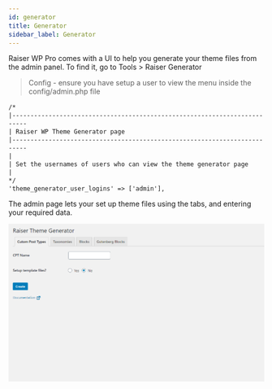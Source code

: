 ```yaml
---
id: generator
title: Generator
sidebar_label: Generator
---
```


Raiser WP Pro comes with a UI to help you generate your theme files from the admin panel. To find it, go to Tools > Raiser Generator

> Config - ensure you have setup a user to view the menu inside the config/admin.php file

```
/*
|--------------------------------------------------------------------------
| Raiser WP Theme Generator page
|--------------------------------------------------------------------------
|
| Set the usernames of users who can view the theme generator page
|
*/  
'theme_generator_user_logins' => ['admin'],
```

The admin page lets your set up theme files using the tabs, and entering your required data.

![generator](assets/generator.png)